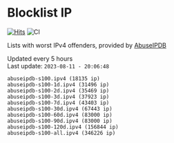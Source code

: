 # Blocklist IP

[![Hits](https://hits.seeyoufarm.com/api/count/incr/badge.svg?url=https%3A%2F%2Fgithub.com%2Fborestad%2Fblocklist-ip%2F&count_bg=%2379C83D&title_bg=%23555555&icon=&icon_color=%23E7E7E7&title=hits&edge_flat=false)](https://hits.seeyoufarm.com)  ![CI](https://img.shields.io/github/workflow/status/borestad/blocklist-ip/CI?style=flat-square)

Lists with worst IPv4 offenders, provided by [AbuseIPDB](https://www.abuseipdb.com/)

<!-- FOOTER-PLACEHOLDER -->
Updated every 5 hours<br>
Last update: `2023-08-11 - 20:06:48`
```
abuseipdb-s100.ipv4 (18135 ip)
abuseipdb-s100-1d.ipv4 (31496 ip)
abuseipdb-s100-2d.ipv4 (35469 ip)
abuseipdb-s100-3d.ipv4 (37923 ip)
abuseipdb-s100-7d.ipv4 (43403 ip)
abuseipdb-s100-30d.ipv4 (67443 ip)
abuseipdb-s100-60d.ipv4 (83000 ip)
abuseipdb-s100-90d.ipv4 (83000 ip)
abuseipdb-s100-120d.ipv4 (156844 ip)
abuseipdb-s100-all.ipv4 (346226 ip)
```
